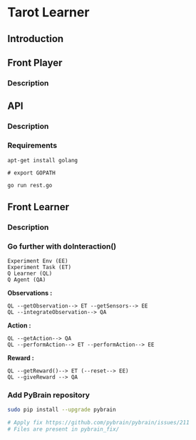 # Tarot Learner

## Introduction

## Front Player

### Description

## API

### Description

### Requirements

```
apt-get install golang

# export GOPATH

go run rest.go
```

## Front Learner

### Description

### Go further with doInteraction()

```
Experiment Env (EE)
Experiment Task (ET)
Q Learner (QL)
Q Agent (QA)
```

**Observations :**

```
QL --getObservation--> ET --getSensors--> EE
QL --integrateObservation--> QA
```

**Action :**

```
QL --getAction--> QA
QL --performAction--> ET --performAction--> EE
```

**Reward :**

```
QL --getReward()--> ET (--reset--> EE)
QL --giveReward --> QA
```

### Add PyBrain repository

```bash
sudo pip install --upgrade pybrain

# Apply fix https://github.com/pybrain/pybrain/issues/211
# Files are present in pybrain_fix/
```

